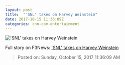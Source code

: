 ```yaml
---
layout: post
title:  "'SNL' takes on Harvey Weinstein"
date: 2017-10-15 11:36:09Z
categories: cnn-com-entertainment
---
```


!['SNL' takes on Harvey Weinstein](http://i2.cdn.turner.com/money/dam/assets/171015005343-snl-harvey-780x439.png)




Full story on F3News: ['SNL' takes on Harvey Weinstein](http://www.f3nws.com/n/kNnGFE)

> Posted on: Sunday, October 15, 2017 11:36:09 AM
